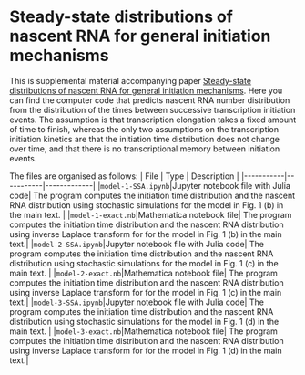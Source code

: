# Steady-state distributions of nascent RNA for general initiation mechanisms

This is supplemental material accompanying paper [Steady-state distributions of nascent RNA for general initiation mechanisms](https://doi.org/10.1101/2022.03.30.486441). Here you can find the computer code that predicts nascent RNA number distribution from the distribution of the times between successive transcription initiation events. The assumption is that transcription elongation takes a fixed amount of time to finish, whereas the only two assumptions on the transcription initiation kinetics are that the initiation time distribution does not change over time, and that there is no transcriptional memory between initiation events.

The files are organised as follows:
| File | Type | Description |
|-----------|-----------|-------------|
|`model-1-SSA.ipynb`|Jupyter notebook file with Julia code| The program computes the initiation time distribution and the nascent RNA distribution using stochastic simulations for the model in Fig. 1 (b) in the main text. |
|`model-1-exact.nb`|Mathematica notebook file| The program computes the initiation time distribution and the nascent RNA distribution using inverse Laplace transform for for the model in Fig. 1 (b) in the main text.|
|`model-2-SSA.ipynb`|Jupyter notebook file with Julia code| The program computes the initiation time distribution and the nascent RNA distribution using stochastic simulations for the model in Fig. 1 (c) in the main text. |
|`model-2-exact.nb`|Mathematica notebook file| The program computes the initiation time distribution and the nascent RNA distribution using inverse Laplace transform for for the model in Fig. 1 (c) in the main text.|
|`model-3-SSA.ipynb`|Jupyter notebook file with Julia code| The program computes the initiation time distribution and the nascent RNA distribution using stochastic simulations for the model in Fig. 1 (d) in the main text. |
|`model-3-exact.nb`|Mathematica notebook file| The program computes the initiation time distribution and the nascent RNA distribution using inverse Laplace transform for for the model in Fig. 1 (d) in the main text.|


